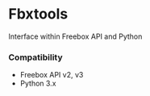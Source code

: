 # Fbxtools

Interface within Freebox API and Python

### Compatibility

* Freebox API v2, v3
* Python 3.x
